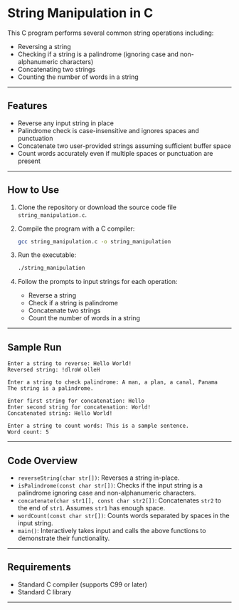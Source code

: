 

# String Manipulation in C

This C program performs several common string operations including:

* Reversing a string
* Checking if a string is a palindrome (ignoring case and non-alphanumeric characters)
* Concatenating two strings
* Counting the number of words in a string

---

## Features

* Reverse any input string in place
* Palindrome check is case-insensitive and ignores spaces and punctuation
* Concatenate two user-provided strings assuming sufficient buffer space
* Count words accurately even if multiple spaces or punctuation are present

---

## How to Use

1. Clone the repository or download the source code file `string_manipulation.c`.

2. Compile the program with a C compiler:

   ```bash
   gcc string_manipulation.c -o string_manipulation
   ```

3. Run the executable:

   ```bash
   ./string_manipulation
   ```

4. Follow the prompts to input strings for each operation:

   * Reverse a string
   * Check if a string is palindrome
   * Concatenate two strings
   * Count the number of words in a string

---

## Sample Run

```
Enter a string to reverse: Hello World!
Reversed string: !dlroW olleH

Enter a string to check palindrome: A man, a plan, a canal, Panama
The string is a palindrome.

Enter first string for concatenation: Hello 
Enter second string for concatenation: World!
Concatenated string: Hello World!

Enter a string to count words: This is a sample sentence.
Word count: 5
```

---

## Code Overview

* `reverseString(char str[])`: Reverses a string in-place.
* `isPalindrome(const char str[])`: Checks if the input string is a palindrome ignoring case and non-alphanumeric characters.
* `concatenate(char str1[], const char str2[])`: Concatenates `str2` to the end of `str1`. Assumes `str1` has enough space.
* `wordCount(const char str[])`: Counts words separated by spaces in the input string.
* `main()`: Interactively takes input and calls the above functions to demonstrate their functionality.

---

## Requirements

* Standard C compiler (supports C99 or later)
* Standard C library

---


